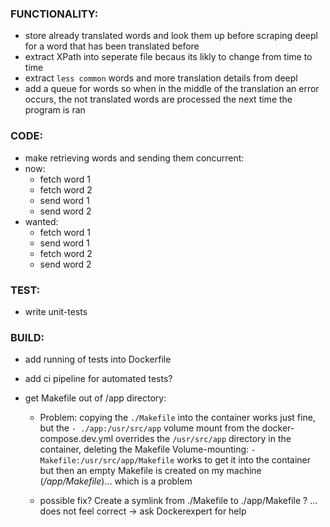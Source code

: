 ### FUNCTIONALITY:
- store already translated words and look them up before scraping deepl for a word that  has been translated before
- extract XPath into seperate file becaus its likly to change from time to time
- extract ```less common``` words and more translation details from deepl
- add a queue for words so when in the middle of the translation an error occurs, the not translated words are processed the next time the program is ran

### CODE:
- make retrieving words and sending them concurrent:
- now:
    - fetch word 1
    - fetch word 2
    - send word 1
    - send word 2
- wanted:
    - fetch word 1
    - send word 1
    - fetch word 2
    - send word 2



### TEST:
- write unit-tests

### BUILD:
- add running of tests into Dockerfile
- add ci pipeline for automated tests?

- get Makefile out of /app directory:
    - Problem: copying the ```./Makefile``` into the container works just fine,
but the ```- ./app:/usr/src/app``` volume mount from the docker-compose.dev.yml overrides
the ```/usr/src/app``` directory in the container, deleting the Makefile
Volume-mounting: ```- Makefile:/usr/src/app/Makefile``` works to get it into the container
but then an empty Makefile is created on my machine (*/app/Makefile*)... which is a problem

    - possible fix? Create a symlink from ./Makefile to ./app/Makefile ? ... does not feel correct -> ask Dockerexpert for help
